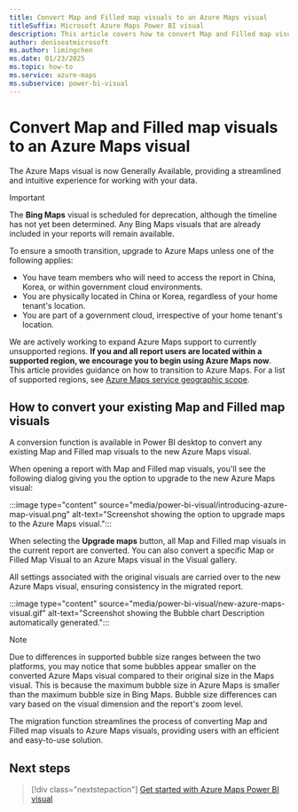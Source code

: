 ```yaml
---
title: Convert Map and Filled map visuals to an Azure Maps visual 
titleSuffix: Microsoft Azure Maps Power BI visual
description: This article covers how to convert Map and Filled map visuals to an Azure Maps visual.
author: deniseatmicrosoft
ms.author: limingchen 
ms.date: 01/23/2025
ms.topic: how-to
ms.service: azure-maps
ms.subservice: power-bi-visual
---
```


# Convert Map and Filled map visuals to an Azure Maps visual

The Azure Maps visual is now Generally Available, providing a streamlined and intuitive experience for working with your data.

> [!IMPORTANT]
> The **Bing Maps** visual is scheduled for deprecation, although the timeline has not yet been determined. Any Bing Maps visuals that are already included in your reports will remain available.
>
> To ensure a smooth transition, upgrade to Azure Maps unless one of the following applies:
>
> * You have team members who will need to access the report in China, Korea, or within government cloud environments.
> * You are physically located in China or Korea, regardless of your home tenant's location.
> * You are part of a government cloud, irrespective of your home tenant's location.
>
> We are actively working to expand Azure Maps support to currently unsupported regions. **If you and all report users are located within a supported region, we encourage you to begin using Azure Maps now**. This article provides guidance on how to transition to Azure Maps. For a list of supported regions, see [Azure Maps service geographic scope](geographic-scope.md).

## How to convert your existing Map and Filled map visuals

A conversion function is available in Power BI desktop to convert any existing Map and Filled map visuals to the new Azure Maps visual.

When opening a report with Map and Filled map visuals, you'll see the following dialog giving you the option to upgrade to the new Azure Maps visual:

:::image type="content" source="media/power-bi-visual/introducing-azure-map-visual.png" alt-text="Screenshot showing the option to upgrade maps to the Azure Maps visual.":::

When selecting the **Upgrade maps** button, all Map and Filled map visuals in the current report are converted. You can also convert a specific Map or Filled Map Visual to an Azure Maps visual in the Visual gallery.

All settings associated with the original visuals are carried over to the new Azure Maps visual, ensuring consistency in the migrated report.

:::image type="content" source="media/power-bi-visual/new-azure-maps-visual.gif" alt-text="Screenshot showing the Bubble chart Description automatically generated.":::

> [!NOTE]
> Due to differences in supported bubble size ranges between the two platforms, you may notice that some bubbles appear smaller on the converted Azure Maps visual compared to their original size in the Maps visual. This is because the maximum bubble size in Azure Maps is smaller than the maximum bubble size in Bing Maps. Bubble size differences can vary based on the visual dimension and the report's zoom level.

The migration function streamlines the process of converting Map and Filled map visuals to Azure Maps visuals, providing users with an efficient and easy-to-use solution.

## Next steps

> [!div class="nextstepaction"]
> [Get started with Azure Maps Power BI visual](power-bi-visual-get-started.md)

